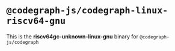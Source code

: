 # `@codegraph-js/codegraph-linux-riscv64-gnu`

This is the **riscv64gc-unknown-linux-gnu** binary for `@codegraph-js/codegraph`
